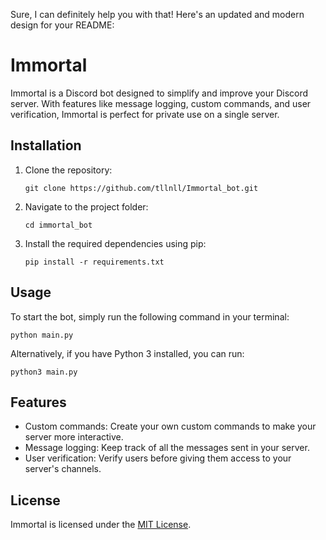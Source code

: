 Sure, I can definitely help you with that! Here's an updated and modern design for your README:

# Immortal

Immortal is a Discord bot designed to simplify and improve your Discord server. With features like message logging, custom commands, and user verification, Immortal is perfect for private use on a single server.

## Installation

1. Clone the repository:
   ```
   git clone https://github.com/tllnll/Immortal_bot.git
   ```

2. Navigate to the project folder:
   ```
   cd immortal_bot
   ```

3. Install the required dependencies using pip:
   ```
   pip install -r requirements.txt
   ```

## Usage

To start the bot, simply run the following command in your terminal:
```
python main.py
```

Alternatively, if you have Python 3 installed, you can run:
```
python3 main.py
```

## Features

- Custom commands: Create your own custom commands to make your server more interactive.
- Message logging: Keep track of all the messages sent in your server.
- User verification: Verify users before giving them access to your server's channels.

## License

Immortal is licensed under the [MIT License](https://github.com/tllnll/Immortal_bot/blob/main/LICENSE.md).
